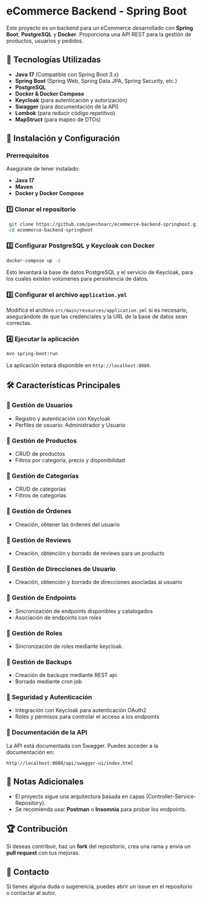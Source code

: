 # eCommerce Backend - Spring Boot

Este proyecto es un backend para un eCommerce desarrollado con **Spring Boot**, **PostgreSQL** y **Docker**. Proporciona una API REST para la gestión de productos, usuarios y pedidos.

## 📌 Tecnologías Utilizadas
- **Java 17** (Compatible con Spring Boot 3.x)
- **Spring Boot** (Spring Web, Spring Data JPA, Spring Security, etc.)
- **PostgreSQL** 
- **Docker & Docker Compose**
- **Keycloak** (para autenticación y autorización)
- **Swagger** (para documentación de la API)
- **Lombok** (para reducir código repetitivo)
- **MapStruct** (para mapeo de DTOs)

## 🚀 Instalación y Configuración

### Prerrequisitos
Asegúrate de tener instalado:
- **Java 17**
- **Maven**
- **Docker y Docker Compose**

### 1️⃣ Clonar el repositorio
```bash
 git clone https://github.com/panchoarc/ecommerce-backend-springboot.git
 cd ecommerce-backend-springboot
```

### 2️⃣ Configurar PostgreSQL y Keycloak con Docker
```bash
docker-compose up -d
```
Esto levantará la base de datos PostgreSQL y el servicio de Keycloak, para los cuales existen volúmenes para persistencia de datos.

### 3️⃣ Configurar el archivo `application.yml`
Modifica el archivo `src/main/resources/application.yml` si es necesario, asegurándote de que las credenciales y la URL de la base de datos sean correctas.

### 4️⃣ Ejecutar la aplicación
```bash
mvn spring-boot:run
```
La aplicación estará disponible en `http://localhost:8080`.

## 🛠️ Características Principales

### 🔹 Gestión de Usuarios
- Registro y autenticación con Keycloak
- Perfiles de usuario: Administrador y Usuario

### 🔹 Gestión de Productos
- CRUD de productos
- Filtros por categoría, precio y disponibilidad


### 🔹 Gestión de Categorías
- CRUD de categorías
- Filtros de categorías

### 🔹 Gestión de Órdenes
- Creación, obtener las órdenes del usuario

### 🔹 Gestión de Reviews
- Creación, obtención y borrado de reviews para un producto

### 🔹 Gestión de Direcciones de Usuario
- Creación, obtención y borrado de direcciones asociadas al usuario

### 🔹 Gestión de Endpoints
- Sincronización de endpoints disponibles y catalogados
- Asociación de endpoints con roles

### 🔹 Gestión de Roles
- Sincronización de roles mediante keycloak.

### 🔹 Gestión de Backups
- Creación de backups mediante REST api
- Borrado mediante cron job

### 🔹 Seguridad y Autenticación
- Integración con Keycloak para autenticación OAuth2
- Roles y permisos para controlar el acceso a los endpoints

### 🔹 Documentación de la API
La API está documentada con Swagger. Puedes acceder a la documentación en:
```
http://localhost:8080/api/swagger-ui/index.html
```

## 📝 Notas Adicionales
- El proyecto sigue una arquitectura basada en capas (Controller-Service-Repository).
- Se recomienda usar **Postman** o **Insomnia** para probar los endpoints.

## 🏆 Contribución
Si deseas contribuir, haz un **fork** del repositorio, crea una rama y envía un **pull request** con tus mejoras.

## 📧 Contacto
Si tienes alguna duda o sugerencia, puedes abrir un issue en el repositorio o contactar al autor.

